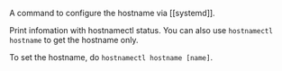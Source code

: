 A command to configure the hostname via [[systemd]]. 

Print infomation with hostnamectl status. You can also use `hostnamectl hostname` to get the hostname only.

To set the hostname, do `hostnamectl hostname [name]`. 

